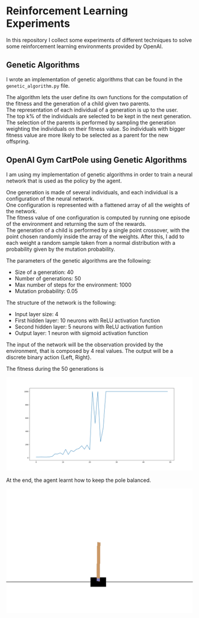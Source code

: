 # Reinforcement Learning Experiments
In this repository I collect some experiments of different techniques to solve some reinforcement learning environments provided by OpenAI.

## Genetic Algorithms
I wrote an implementation of genetic algorithms that can be found in the `genetic_algorithm.py` file.

The algorithm lets the user define its own functions for the computation of the fitness and the generation of a child given two parents. <br>
The representation of each individual of a generation is up to the user. <br>
The top k% of the individuals are selected to be kept in the next generation. <br>
The selection of the parents is performed by sampling the generation weighting the individuals on their fitness value. So individuals with bigger fitness value are more likely to be selected as a parent for the new offspring.

## OpenAI Gym CartPole using Genetic Algorithms
I am using my implementation of genetic algorithms in order to train a neural network that is used as the policy by the agent. 

One generation is made of several individuals, and each individual is a configuration of the neural network. <br>
One configuration is represented with a flattened array of all the weights of the network. <br>
The fitness value of one configuration is computed by running one episode of the environment and returning the sum of the rewards. <br>
The generation of a child is performed by a single point crossover, with the point chosen randomly inside the array of the weights. After this, I add to each weight a random sample taken from a normal distribution with a probability given by the mutation probability.

The parameters of the genetic algorithms are the following:
- Size of a generation: 40
- Number of generations: 50
- Max number of steps for the environment: 1000
- Mutation probability: 0.05

The structure of the network is the following:
- Input layer size: 4
- First hidden layer: 10 neurons with ReLU activation function
- Second hidden layer: 5 neurons with ReLU activation funtion
- Output layer: 1 neuron with sigmoid activation function

The input of the network will be the observation provided by the environment, that is composed by 4 real values. The output will be a discrete binary action {Left, Right}.

The fitness during the 50 generations is

![Fitness](cartpole/fitness_per_generation.svg)

At the end, the agent learnt how to keep the pole balanced.

![Agent](cartpole/video/cartpole.gif)

